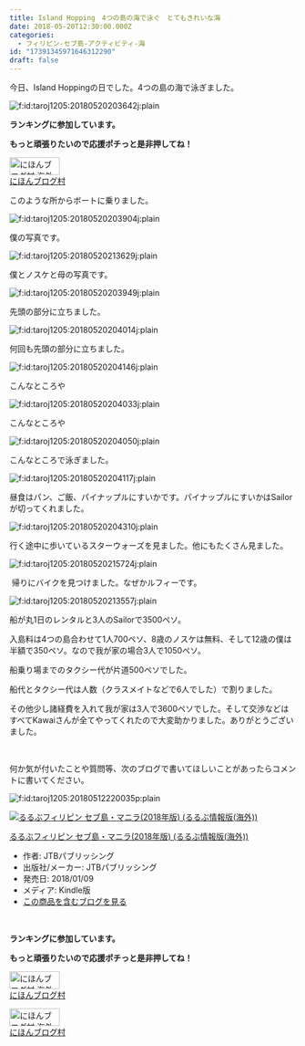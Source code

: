 ```yaml
---
title: Island Hopping　4つの島の海で泳ぐ　とてもきれいな海
date: 2018-05-20T12:30:00.000Z
categories:
  - フィリピン-セブ島-アクティビティ-海
id: "17391345971646312290"
draft: false
---
```

<p>今日、Island Hoppingの日でした。4つの島の海で泳ぎました。</p>
<p><img class="hatena-fotolife" title="f:id:taroj1205:20180520203642j:plain" src="https://cdn-ak.f.st-hatena.com/images/fotolife/t/taroj1205/20180520/20180520203642.jpg" alt="f:id:taroj1205:20180520203642j:plain" /></p>
<p><strong>ランキングに参加しています。</strong></p>
<p><strong>もっと頑張りたいので応援ポチっと是非押してね！</strong></p>
<p><a href="//overseas.blogmura.com/cebu/ranking.html"><img src="//overseas.blogmura.com/cebu/img/cebu88_31.gif" alt="にほんブログ村 海外生活ブログ セブ島情報へ" width="88" height="31" border="0" /></a><br /><a href="//overseas.blogmura.com/cebu/ranking.html">にほんブログ村</a></p>
<p>このような所からボートに乗りました。</p>
<p><img class="hatena-fotolife" title="f:id:taroj1205:20180520203904j:plain" src="https://cdn-ak.f.st-hatena.com/images/fotolife/t/taroj1205/20180520/20180520203904.jpg" alt="f:id:taroj1205:20180520203904j:plain" /></p>
<p>僕の写真です。</p>
<p><img class="hatena-fotolife" title="f:id:taroj1205:20180520213629j:plain" src="https://cdn-ak.f.st-hatena.com/images/fotolife/t/taroj1205/20180520/20180520213629.jpg" alt="f:id:taroj1205:20180520213629j:plain" /></p>
<p>僕とノスケと母の写真です。</p>
<p><img class="hatena-fotolife" title="f:id:taroj1205:20180520203949j:plain" src="https://cdn-ak.f.st-hatena.com/images/fotolife/t/taroj1205/20180520/20180520203949.jpg" alt="f:id:taroj1205:20180520203949j:plain" /></p>
<p>先頭の部分に立ちました。</p>
<p><img class="hatena-fotolife" title="f:id:taroj1205:20180520204014j:plain" src="https://cdn-ak.f.st-hatena.com/images/fotolife/t/taroj1205/20180520/20180520204014.jpg" alt="f:id:taroj1205:20180520204014j:plain" /></p>
<p>何回も先頭の部分に立ちました。</p>
<p><img class="hatena-fotolife" title="f:id:taroj1205:20180520204146j:plain" src="https://cdn-ak.f.st-hatena.com/images/fotolife/t/taroj1205/20180520/20180520204146.jpg" alt="f:id:taroj1205:20180520204146j:plain" /></p>
<p>こんなところや</p>
<p><img class="hatena-fotolife" title="f:id:taroj1205:20180520204033j:plain" src="https://cdn-ak.f.st-hatena.com/images/fotolife/t/taroj1205/20180520/20180520204033.jpg" alt="f:id:taroj1205:20180520204033j:plain" /></p>
<p>こんなところや</p>
<p><img class="hatena-fotolife" title="f:id:taroj1205:20180520204050j:plain" src="https://cdn-ak.f.st-hatena.com/images/fotolife/t/taroj1205/20180520/20180520204050.jpg" alt="f:id:taroj1205:20180520204050j:plain" /></p>
<p>こんなところで泳ぎました。</p>
<p><img class="hatena-fotolife" title="f:id:taroj1205:20180520204117j:plain" src="https://cdn-ak.f.st-hatena.com/images/fotolife/t/taroj1205/20180520/20180520204117.jpg" alt="f:id:taroj1205:20180520204117j:plain" /></p>
<p>昼食はパン、ご飯、パイナップルにすいかです。パイナップルにすいかはSailorが切ってくれました。</p>
<p><img class="hatena-fotolife" title="f:id:taroj1205:20180520204310j:plain" src="https://cdn-ak.f.st-hatena.com/images/fotolife/t/taroj1205/20180520/20180520204310.jpg" alt="f:id:taroj1205:20180520204310j:plain" /></p>
<p>行く途中に歩いているスターウォーズを見ました。他にもたくさん見ました。</p>
<p><img class="hatena-fotolife" title="f:id:taroj1205:20180520215724j:plain" src="https://cdn-ak.f.st-hatena.com/images/fotolife/t/taroj1205/20180520/20180520215724.jpg" alt="f:id:taroj1205:20180520215724j:plain" /></p>
<p> 帰りにバイクを見つけました。なぜかルフィーです。</p>
<p><img class="hatena-fotolife" title="f:id:taroj1205:20180520213557j:plain" src="https://cdn-ak.f.st-hatena.com/images/fotolife/t/taroj1205/20180520/20180520213557.jpg" alt="f:id:taroj1205:20180520213557j:plain" /></p>
<p>船が丸1日のレンタルと3人のSailorで3500ペソ。</p>
<p>入島料は4つの島合わせて1人700ペソ、8歳のノスケは無料、そして12歳の僕は半額で350ペソ。なので我が家の場合3人で1050ペソ。</p>
<p>船乗り場までのタクシー代が片道500ペソでした。</p>
<p>船代とタクシー代は人数（クラスメイトなどで6人でした）で割りました。</p>
<p>その他少し諸経費を入れて我が家は3人で3600ペソでした。そして交渉などはすべてKawaiさんが全てやってくれたので大変助かりました。ありがとうございました。</p>
<p> </p>
<p>何か気が付いたことや質問等、次のブログで書いてほしいことがあったらコメントに書いてください。</p>
<p><img class="hatena-fotolife" title="f:id:taroj1205:20180512220035p:plain" src="https://cdn-ak.f.st-hatena.com/images/fotolife/t/taroj1205/20180512/20180512220035.png" alt="f:id:taroj1205:20180512220035p:plain" /> </p>
<div class="freezed">
<div class="hatena-asin-detail"><a href="http://www.amazon.co.jp/exec/obidos/ASIN/B078WPPFB7/taroj1205-hatena-22/"><img class="hatena-asin-detail-image" title="るるぶフィリピン セブ島・マニラ(2018年版) (るるぶ情報版(海外))" src="https://images-fe.ssl-images-amazon.com/images/I/61ZaSyI20UL._SL160_.jpg" alt="るるぶフィリピン セブ島・マニラ(2018年版) (るるぶ情報版(海外))" /></a>
<div class="hatena-asin-detail-info">
<p class="hatena-asin-detail-title"><a href="http://www.amazon.co.jp/exec/obidos/ASIN/B078WPPFB7/taroj1205-hatena-22/">るるぶフィリピン セブ島・マニラ(2018年版) (るるぶ情報版(海外))</a></p>
<ul>
<li><span class="hatena-asin-detail-label">作者:</span> JTBパブリッシング</li>
<li><span class="hatena-asin-detail-label">出版社/メーカー:</span> JTBパブリッシング</li>
<li><span class="hatena-asin-detail-label">発売日:</span> 2018/01/09</li>
<li><span class="hatena-asin-detail-label">メディア:</span> Kindle版</li>
<li><a href="http://d.hatena.ne.jp/asin/B078WPPFB7/taroj1205-hatena-22" target="_blank">この商品を含むブログを見る</a></li>
</ul>
</div>
<div class="hatena-asin-detail-foot"> </div>
</div>
</div>
<p><strong>ランキングに参加しています。</strong></p>
<div class="freezed">
<p><strong>もっと頑張りたいので応援ポチっと是非押してね！</strong></p>
<p><a href="//overseas.blogmura.com/studyabroad_parent/ranking.html"><img src="//overseas.blogmura.com/studyabroad_parent/img/studyabroad_parent88_31.gif" alt="にほんブログ村 海外生活ブログ 親子留学・ジュニア留学へ" width="88" height="31" border="0" /></a><br /><a href="//overseas.blogmura.com/studyabroad_parent/ranking.html">にほんブログ村</a></p>
<p><a href="//overseas.blogmura.com/cebu/ranking.html"><img src="//overseas.blogmura.com/cebu/img/cebu88_31.gif" alt="にほんブログ村 海外生活ブログ セブ島情報へ" width="88" height="31" border="0" /></a><br /><a href="//overseas.blogmura.com/cebu/ranking.html">にほんブログ村</a></p>
</div>
